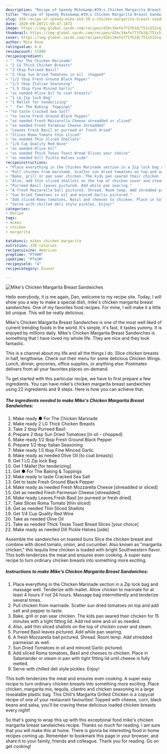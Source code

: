 ```yaml
---
description: "Recipe of Speedy Mike&amp;#39;s Chicken Margarita Breast Sandwiches"
title: "Recipe of Speedy Mike&amp;#39;s Chicken Margarita Breast Sandwiches"
slug: 920-recipe-of-speedy-mike-and-39-s-chicken-margarita-breast-sandwiches
date: 2020-09-28T21:50:47.187Z
image: https://img-global.cpcdn.com/recipes/d1bc34efe771fb10/751x532cq70/mikes-chicken-margarita-breast-sandwiches-recipe-main-photo.jpg
thumbnail: https://img-global.cpcdn.com/recipes/d1bc34efe771fb10/751x532cq70/mikes-chicken-margarita-breast-sandwiches-recipe-main-photo.jpg
cover: https://img-global.cpcdn.com/recipes/d1bc34efe771fb10/751x532cq70/mikes-chicken-margarita-breast-sandwiches-recipe-main-photo.jpg
author: Mina Rose
ratingvalue: 4.8
reviewcount: 31008
recipeingredient:
- "  For The Chicken Marinade"
- "2 LG Thick Chicken Breasts"
- "2 tbsp Purreed Basil"
- "2 tbsp Sun Dried Tomatoes in oil  chopped"
- "1/2 tbsp Fresh Ground Black Pepper"
- "1/2 tbsp Italian Seasoning"
- "1.5 tbsp Fine Minced Garlic"
- "as needed Olive Oil to coat breasts"
- "1 LG Zip lock Bag"
- "1 Mallet for tenderizing"
- "  For The Baking  Toppings"
- "to taste Cracked Sea Salt"
- "to taste Fresh Ground Black Pepper"
- "as needed Fresh Mozzarella Cheese shreadded or sliced"
- "as needed Fresh Parmesan Cheese shreadded"
- "Leaves Fresh Basil or purreed or fresh dried"
- "Slices Roma Tomato thin sliced"
- "as needed Thin Sliced Shallots"
- "1/4 Cup Quality Red Wine"
- "as needed Olive Oil"
- "as needed Thick Texas Toast Bread Slices your choice"
- "as needed Dill Pickle Halves side"
recipeinstructions:
- "Place everything in the Chicken Marinade section in a Zip lock bag and massage well. Tenderize with mallet. Allow chicken to marinate for at least 4 hours if not 24 hours. Massage bag intermittently and tenderize several times."
- "Pull chicken from marinade. Scatter sun dried tomatoes on top and add salt and pepper to taste."
- "Bake, grill or pan sear chicken. The kids pan seared their chicken for 15 minutes with a tight fitting lid. Add red wine and oil as needed."
- "Also, add thin sliced shallots on the top of chicken cover and steam."
- "Purreed Basil leaves pictured. Add while pan searing."
- "A fresh Mozzarella ball pictured. Shread. Room temp. Add shredded parmesan as well."
- "Sun Dried Tomatoes in oil and minced Garlic pictured."
- "Add sliced Roma tomatoes, Basil and cheeses to chicken. Place in Salamander or steam in pan with tight fitting lid until cheese is fully melted."
- "Serve with chilled deli style pickles. Enjoy!"
categories:
- Recipe
tags:
- mikes
- chicken
- margarita

katakunci: mikes chicken margarita 
nutrition: 230 calories
recipecuisine: American
preptime: "PT40M"
cooktime: "PT43M"
recipeyield: "4"
recipecategory: Dinner

---
```



![Mike&#39;s Chicken Margarita Breast Sandwiches](https://img-global.cpcdn.com/recipes/d1bc34efe771fb10/751x532cq70/mikes-chicken-margarita-breast-sandwiches-recipe-main-photo.jpg)

Hello everybody, it is me again, Dan, welcome to my recipe site. Today, I will show you a way to make a special dish, mike&#39;s chicken margarita breast sandwiches. One of my favorites food recipes. For mine, I will make it a little bit unique. This will be really delicious.

Mike&#39;s Chicken Margarita Breast Sandwiches is one of the most well liked of current trending foods in the world. It's simple, it's fast, it tastes yummy. It is enjoyed by millions daily. Mike&#39;s Chicken Margarita Breast Sandwiches is something that I have loved my whole life. They are nice and they look fantastic.

This is a channel about my life and all the things I do. Slice chicken breasts in half, lengthwise. Check out their menu for some delicious Chicken Wings. Lunch, dinner, groceries, office supplies, or anything else: Postmates delivers from all your favorites places on-demand.


To get started with this particular recipe, we have to first prepare a few ingredients. You can have mike&#39;s chicken margarita breast sandwiches using 22 ingredients and 9 steps. Here is how you can achieve that.

<!--inarticleads1-->

##### The ingredients needed to make Mike&#39;s Chicken Margarita Breast Sandwiches:

1. Make ready  ● For The Chicken Marinade
1. Make ready 2 LG Thick Chicken Breasts
1. Take 2 tbsp Purreed Basil
1. Prepare 2 tbsp Sun Dried Tomatoes [in oil - chopped]
1. Make ready 1/2 tbsp Fresh Ground Black Pepper
1. Prepare 1/2 tbsp Italian Seasoning
1. Make ready 1.5 tbsp Fine Minced Garlic
1. Make ready as needed Olive Oil [to coat breasts]
1. Get 1 LG Zip lock Bag
1. Get 1 Mallet [for tenderizing]
1. Get  ● For The Baking &amp; Toppings
1. Make ready to taste Cracked Sea Salt
1. Get to taste Fresh Ground Black Pepper
1. Make ready as needed Fresh Mozzarella Cheese [shreadded or sliced]
1. Get as needed Fresh Parmesan Cheese [shreadded]
1. Make ready Leaves Fresh Basil [or purreed or fresh dried]
1. Take Slices Roma Tomato [thin sliced]
1. Get as needed Thin Sliced Shallots
1. Get 1/4 Cup Quality Red Wine
1. Take as needed Olive Oil
1. Take as needed Thick Texas Toast Bread Slices [your choice]
1. Make ready as needed Dill Pickle Halves [side]


Assemble the sandwiches on toasted buns Slice the chicken breast and combine with diced tomato, onion, and cucumber. Also known as &#34;margarita chicken,&#34; this tequila lime chicken is loaded with bright Southwestern flavor. This both tenderizes the meat and ensures even cooking. A super easy recipe to turn ordinary chicken breasts into something more exciting. 

<!--inarticleads2-->

##### Instructions to make Mike&#39;s Chicken Margarita Breast Sandwiches:

1. Place everything in the Chicken Marinade section in a Zip lock bag and massage well. Tenderize with mallet. Allow chicken to marinate for at least 4 hours if not 24 hours. Massage bag intermittently and tenderize several times.
1. Pull chicken from marinade. Scatter sun dried tomatoes on top and add salt and pepper to taste.
1. Bake, grill or pan sear chicken. The kids pan seared their chicken for 15 minutes with a tight fitting lid. Add red wine and oil as needed.
1. Also, add thin sliced shallots on the top of chicken cover and steam.
1. Purreed Basil leaves pictured. Add while pan searing.
1. A fresh Mozzarella ball pictured. Shread. Room temp. Add shredded parmesan as well.
1. Sun Dried Tomatoes in oil and minced Garlic pictured.
1. Add sliced Roma tomatoes, Basil and cheeses to chicken. Place in Salamander or steam in pan with tight fitting lid until cheese is fully melted.
1. Serve with chilled deli style pickles. Enjoy!


This both tenderizes the meat and ensures even cooking. A super easy recipe to turn ordinary chicken breasts into something more exciting. Place chicken, margarita mix, tequila, cilantro and chicken seasoning in a large resealable plastic bag. This Chili&#39;s Margarita Grilled Chicken is a copycat recipe of one of your restaurant favourites! Topped with cheese, corn, black beans and salsa, you&#39;ll be craving these delicious loaded chicken breasts every night! 

So that's going to wrap this up with this exceptional food mike&#39;s chicken margarita breast sandwiches recipe. Thanks so much for reading. I am sure that you will make this at home. There is gonna be interesting food in home recipes coming up. Remember to bookmark this page in your browser, and share it to your family, friends and colleague. Thank you for reading. Go on get cooking!
